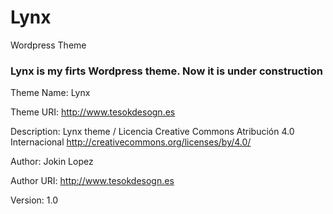 # Lynx
Wordpress Theme

### Lynx is my firts Wordpress theme. Now it is under construction

Theme Name: Lynx

Theme URI: http://www.tesokdesogn.es

Description: Lynx theme / Licencia Creative Commons Atribución 4.0 Internacional http://creativecommons.org/licenses/by/4.0/

Author: Jokin Lopez

Author URI: http://www.tesokdesogn.es

Version: 1.0